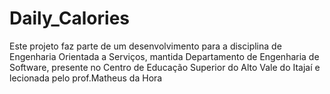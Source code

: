 # Daily_Calories
 Este projeto faz parte de um desenvolvimento para a disciplina de Engenharia Orientada a Serviços, mantida Departamento de Engenharia de Software, presente no Centro de Educação Superior do Alto Vale do Itajaí e lecionada pelo prof.Matheus da Hora
